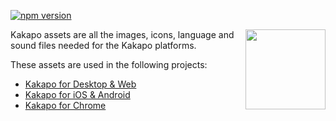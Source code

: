 [![npm version](https://badge.fury.io/js/kakapo-assets.svg)](https://badge.fury.io/js/kakapo-assets)

<img src="https://raw.githubusercontent.com/bluedaniel/Kakapo-assets/master/icons/social/kakapo.png" width="128" height="128" align="right" />

Kakapo assets are all the images, icons, language and sound files needed for the Kakapo platforms.

These assets are used in the following projects:

- [Kakapo for Desktop & Web](https://github.com/bluedaniel/Kakapo-app)
- [Kakapo for iOS & Android](https://github.com/bluedaniel/Kakapo-native)
- [Kakapo for Chrome](https://github.com/bluedaniel/Kakapo-chrome)
